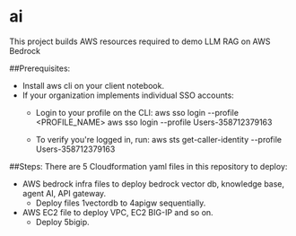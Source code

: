# ai
This project builds AWS resources required to demo LLM RAG on AWS Bedrock

##Prerequisites:
- Install aws cli on your client notebook.
- If your organization implements individual SSO accounts:
  - Login to your profile on the CLI:
    aws sso login --profile <PROFILE_NAME>
    aws sso login --profile Users-358712379163

  - To verify you're logged in, run:
    aws sts get-caller-identity --profile Users-358712379163

##Steps:
There are 5 Cloudformation yaml files in this repository to deploy:
- AWS bedrock infra files to deploy bedrock vector db, knowledge base, agent AI, API gateway.
  - Deploy files 1vectordb to 4apigw sequentially.
- AWS EC2 file to deploy VPC, EC2 BIG-IP and so on.
  - Deploy 5bigip. 
